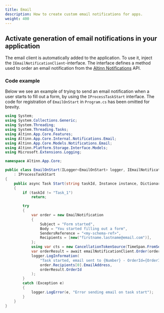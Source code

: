 ```yaml
---
title: Email
description: How to create custom email notifications for apps.
weight: 400
---
```


## Activate generation of email notifications in your application

The email client is automatically added to the application. To use it, inject the `IEmailNotificationClient`-interface. 
The interface defines a method used to order an email notification from the [Altinn Notifications](https://github.com/Altinn/altinn-notifications) API.

### Code example

Below we see an example of trying to send an email notification when a user starts to fill out a form, by using the `IProcessTaskStart` interface.
The code for registration of `EmailOnStart` in `Program.cs` has been omitted for brevity.

```csharp
using System;
using System.Collections.Generic;
using System.Threading;
using System.Threading.Tasks;
using Altinn.App.Core.Features;
using Altinn.App.Core.Internal.Notifications.Email;
using Altinn.App.Core.Models.Notifications.Email;
using Altinn.Platform.Storage.Interface.Models;
using Microsoft.Extensions.Logging;

namespace Altinn.App.Core;

public class EmailOnStart(ILogger<EmailOnStart> logger, IEmailNotificationClient emailNotificationClient)
    : IProcessTaskStart
{
    public async Task Start(string taskId, Instance instance, Dictionary<string, string> prefill)
    {
        if (taskId != "Task_1")
            return;

        try
        {
            var order = new EmailNotification
            {
                Subject = "Form started",
                Body = "You started filling out a form",
                SendersReference = "<my-schema-ref>",
                Recipients = [new("firstname.lastname@email.com")],
            };
            using var cts = new CancellationTokenSource(TimeSpan.FromSeconds(10));
            var orderResult = await emailNotificationClient.Order(order, cts.Token);
            logger.LogInformation(
                "Task started, email sent to {Number} - OrderId={OrderId}",
                order.Recipients[0].EmailAddress,
                orderResult.OrderId
            );
        }
        catch (Exception e)
        {
            logger.LogError(e, "Error sending email on task start");
        }
    }
}
```